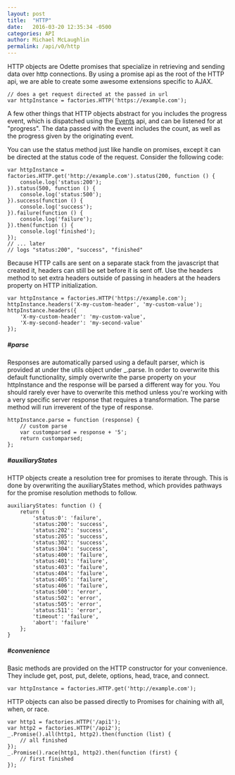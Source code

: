 ```yaml
---
layout: post
title:  "HTTP"
date:   2016-03-20 12:35:34 -0500
categories: API
author: Michael McLaughlin
permalink: /api/v0/http
---
```


<p>HTTP objects are Odette promises that specialize in retrieving and sending data over http connections. By using a promise api as the root of the HTTP api, we are able to create some awesome extensions specific to AJAX.</p>
<pre class="code code-section"><code class="language-javascript">// does a get request directed at the passed in url
var httpInstance = factories.HTTP('https://example.com');</code></pre>
<p>A few other things that HTTP objects abstract for you includes the progress event, which is dispatched using the <a href="events">Events</a> api, and can be listened for at "progress". The data passed with the event includes the count, as well as the progress given by the originating event.</p>
<div id="methods_status">
    <p>You can use the status method just like handle on promises, except it can be directed at the status code of the request. Consider the following code:</p>
    <pre class="code code-section"><code class="language-javascript">var httpInstance = factories.HTTP.get('http://example.com').status(200, function () {
    console.log('status:200');
}).status(500, function () {
    console.log('status:500');
}).success(function () {
    console.log('success');
}).failure(function () {
    console.log('failure');
}).then(function () {
    console.log('finished');
});
// ... later
// logs "status:200", "success", "finished"</code></pre>
</div>
<div id="methods_headers">
    <p>Because HTTP calls are sent on a separate stack from the javascript that created it, headers can still be set before it is sent off. Use the headers method to set extra headers outside of passing in headers at the headers property on HTTP initialization.</p>
    <pre class="code code-section"><code class="language-javascript">var httpInstance = factories.HTTP('https://example.com');
httpInstance.headers('X-my-custom-header', 'my-custom-value');
httpInstance.headers({
    'X-my-custom-header': 'my-custom-value',
    'X-my-second-header': 'my-second-value'
});</code></pre>
</div>
<div id="methods_parse">
    <h5 class="title-headline">#parse</h5>
    <p>Responses are automatically parsed using a default parser, which is provided at under the utils object under _.parse. In order to overwrite this default functionality, simply overwrite the parse property on your httpInstance and the response will be parsed a different way for you. You should rarely ever have to overwrite this method unless you're working with a very specific server response that requires a transformation. The parse method will run irreverent of the type of response.</p>
    <pre class="code code-section"><code class="language-javascript">httpInstance.parse = function (response) {
    // custom parse
    var customparsed = response + '5';
    return customparsed;
};</code></pre>
</div>
<div id="methods_auxiliaryStates">
    <h5 class="title-headline">#auxiliaryStates</h5>
    <p>HTTP objects create a resolution tree for promises to iterate through. This is done by overwriting the auxiliaryStates method, which provides pathways for the promise resolution methods to follow.</p>
    <pre class="code code-section"><code class="language-javascript">auxiliaryStates: function () {
    return {
        'status:0': 'failure',
        'status:200': 'success',
        'status:202': 'success',
        'status:205': 'success',
        'status:302': 'success',
        'status:304': 'success',
        'status:400': 'failure',
        'status:401': 'failure',
        'status:403': 'failure',
        'status:404': 'failure',
        'status:405': 'failure',
        'status:406': 'failure',
        'status:500': 'error',
        'status:502': 'error',
        'status:505': 'error',
        'status:511': 'error',
        'timeout': 'failure',
        'abort': 'failure'
    };
}</code></pre>
</div>
<div id="methods_convenience">
    <h5 class="title-headline">#convenience</h5>
    <p>Basic methods are provided on the HTTP constructor for your convenience. They include get, post, put, delete, options, head, trace, and connect.</p>
    <pre class="code code-section"><code class="language-javascript">var httpInstance = factories.HTTP.get('http://example.com');</code></pre>
    <p>HTTP objects can also be passed directly to Promises for chaining with all, when, or race.</p>
    <pre class="code code-section"><code class="language-javascript">var http1 = factories.HTTP('/api1');
var http2 = factories.HTTP('/api2');
_.Promise().all(http1, http2).then(function (list) {
    // all finished
});
_.Promise().race(http1, http2).then(function (first) {
    // first finished
});</code></pre>
</div>